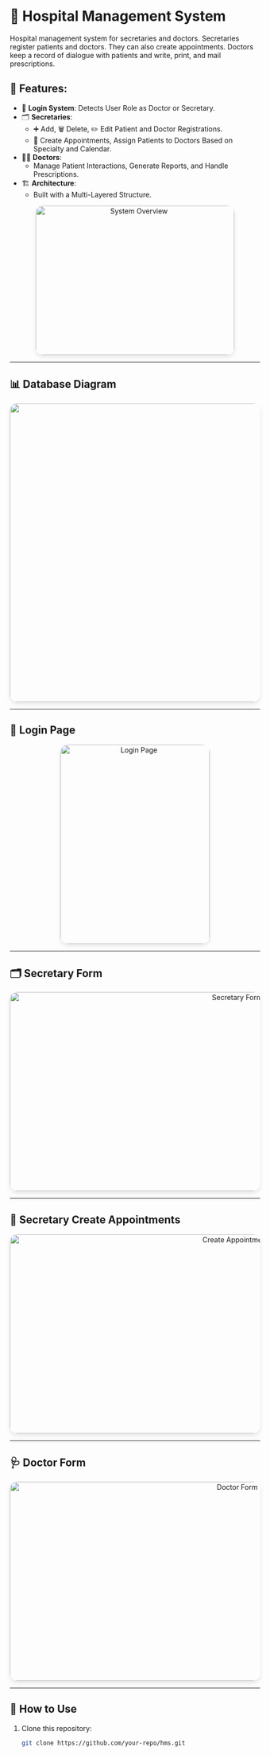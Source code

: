 # 🎯 Hospital Management System

Hospital management system for secretaries and doctors. Secretaries register patients and doctors. They can also create appointments. 
Doctors keep a record of dialogue with patients and write, print, and mail prescriptions.

## 🌟 **Features:**

- 🔑 **Login System**: Detects User Role as Doctor or Secretary.
- 🗂️ **Secretaries**:
  - ➕ Add, 🗑️ Delete, ✏️ Edit Patient and Doctor Registrations.
  - 📅 Create Appointments, Assign Patients to Doctors Based on Specialty and Calendar.
- 👩‍⚕️ **Doctors**:
  - Manage Patient Interactions, Generate Reports, and Handle Prescriptions.
- 🏗️ **Architecture**:
  - Built with a Multi-Layered Structure.

<div align="center">
  <img src="https://github.com/user-attachments/assets/83540d0a-6811-40fc-b54d-1377b40dfb5a" alt="System Overview" width="400" height="300" style="border-radius: 15px; box-shadow: 0 4px 8px rgba(0,0,0,0.1);">
</div>

---

## 📊 **Database Diagram**

<div align="center">
  <img src="https://github.com/user-attachments/assets/12c47bb9-d957-47f2-8e23-5c226c1ac62c" alt="Database Diagram" width="1200" height="600" style="border-radius: 15px; box-shadow: 0 4px 8px rgba(0,0,0,0.1);">
</div>

---

## 🔐 **Login Page**

<div align="center">
  <img src="https://github.com/user-attachments/assets/d85e2771-6716-4dd6-9014-1c8bf635f013" alt="Login Page" width="300" height="400" style="border-radius: 15px; box-shadow: 0 4px 8px rgba(0,0,0,0.1);">
</div>

---

## 🗂️ **Secretary Form**

<div align="center">
  <img src="https://github.com/user-attachments/assets/fb066c52-747d-420d-9e9f-8233110b433c" alt="Secretary Form" width="900" height="400" style="border-radius: 15px; box-shadow: 0 4px 8px rgba(0,0,0,0.1);">
</div>

---

## 📅 **Secretary Create Appointments**

<div align="center">
  <img src="https://github.com/user-attachments/assets/f8af5de4-c2c9-48bf-a4b3-1dd57c21aa06" alt="Create Appointments" width="900" height="400" style="border-radius: 15px; box-shadow: 0 4px 8px rgba(0,0,0,0.1);">
</div>

---

## 🩺 **Doctor Form**

<div align="center">
  <img src="https://github.com/user-attachments/assets/8bc77e05-cff5-4f2e-a3b9-02bccbeaf4fe" alt="Doctor Form" width="900" height="400" style="border-radius: 15px; box-shadow: 0 4px 8px rgba(0,0,0,0.1);">
</div>

---

## 📖 **How to Use**

1. Clone this repository:  
   ```bash
   git clone https://github.com/your-repo/hms.git
   
